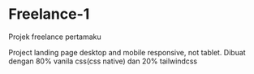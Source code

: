 # Freelance-1
Projek freelance pertamaku

Project landing page desktop and mobile responsive, not tablet.
Dibuat dengan 80% vanila css(css native) dan 20% tailwindcss
